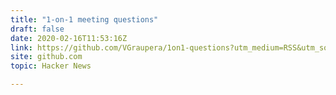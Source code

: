 ```yaml
---
title: "1-on-1 meeting questions"
draft: false
date: 2020-02-16T11:53:16Z
link: https://github.com/VGraupera/1on1-questions?utm_medium=RSS&utm_source=hune
site: github.com
topic: Hacker News  

---
```

